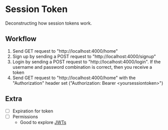 # Session Token

Deconstructing how session tokens work.

## Workflow

1. Send GET request to "http://localhost:4000/home"
1. Sign up by sending a POST request to "http://localhost:4000/signup"
1. Login by sending a POST request to "http://localhost:4000/login". If the
   username and password combination is correct, then you receive a token
1. Send GET request to "http://localhost:4000/home" with the "Authorization"
   header set ("Authorization: Bearer \<yoursessiontoken\>")

## Extra

- [ ] Expiration for token
- [ ] Permissions
  - Good to explore [JWTs](https://jwt.io/introduction)
